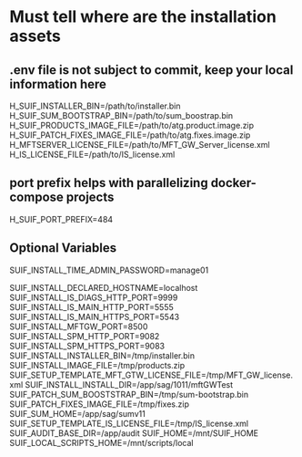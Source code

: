 # Must tell where are the installation assets

## .env file is not subject to commit, keep your local information here

H_SUIF_INSTALLER_BIN=/path/to/installer.bin
H_SUIF_SUM_BOOTSTRAP_BIN=/path/to/sum_boostrap.bin
H_SUIF_PRODUCTS_IMAGE_FILE=/path/to/atg.product.image.zip
H_SUIF_PATCH_FIXES_IMAGE_FILE=/path/to/atg.fixes.image.zip
H_MFTSERVER_LICENSE_FILE=/path/to/MFT_GW_Server_license.xml
H_IS_LICENSE_FILE=/path/to/IS_license.xml

## port prefix helps with parallelizing docker-compose projects

H_SUIF_PORT_PREFIX=484

## Optional Variables

SUIF_INSTALL_TIME_ADMIN_PASSWORD=manage01

SUIF_INSTALL_DECLARED_HOSTNAME=localhost
SUIF_INSTALL_IS_DIAGS_HTTP_PORT=9999
SUIF_INSTALL_IS_MAIN_HTTP_PORT=5555
SUIF_INSTALL_IS_MAIN_HTTPS_PORT=5543
SUIF_INSTALL_MFTGW_PORT=8500
SUIF_INSTALL_SPM_HTTP_PORT=9082
SUIF_INSTALL_SPM_HTTPS_PORT=9083
SUIF_INSTALL_INSTALLER_BIN=/tmp/installer.bin
SUIF_INSTALL_IMAGE_FILE=/tmp/products.zip
SUIF_SETUP_TEMPLATE_MFT_GTW_LICENSE_FILE=/tmp/MFT_GW_license.xml
SUIF_INSTALL_INSTALL_DIR=/app/sag/1011/mftGWTest
SUIF_PATCH_SUM_BOOSTSTRAP_BIN=/tmp/sum-bootstrap.bin
SUIF_PATCH_FIXES_IMAGE_FILE=/tmp/fixes.zip
SUIF_SUM_HOME=/app/sag/sumv11
SUIF_SETUP_TEMPLATE_IS_LICENSE_FILE=/tmp/IS_license.xml
SUIF_AUDIT_BASE_DIR=/app/audit
SUIF_HOME=/mnt/SUIF_HOME
SUIF_LOCAL_SCRIPTS_HOME=/mnt/scripts/local
